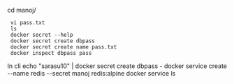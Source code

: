 cd manoj/
   
     vi pass.txt
     ls
     docker secret --help
     docker secret create dbpass
     docker secret create name pass.txt 
     docker inspect dbpass pass
 In cli
   echo "sarasu10" | docker secret create dbpass -
   docker service create --name redis  --secret manoj redis:alpine
   docker service ls

